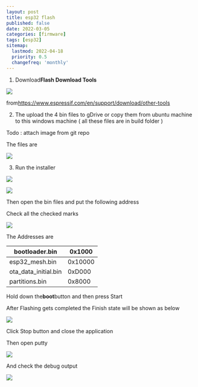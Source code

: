 ```yaml
---
layout: post
title: esp32 flash
published: false
date: 2022-03-05
categories: [firmware]
tags: [esp32]
sitemap:
  lastmod: 2022-04-18
  priority: 0.5
  changefreq: 'monthly'
---
```


1. Download**Flash Download Tools**

**![](https://lh4.googleusercontent.com/Xtrk7B_fZylOeGXYQESR3MPchflKJVBiX3pIjBFqWaMbpRr9IHH5ctVOvQSa1wvaBjpVNNBomJGtMGC-N2BaO4R6WKHicQ0VKc8glDVnCDQtj2DaPz9go6hM_JGHnd66qAaU01Ex)**

from<https://www.espressif.com/en/support/download/other-tools>

  


2. The upload the 4 bin files to gDrive or copy them from ubuntu machine to this windows machine ( all these files are in build folder )

Todo : attach image from git repo

The files are

  


![](https://lh5.googleusercontent.com/othQzvogpbrthSH5RybDz1bTQ_1Z7njFtRIp-UscdZcVw3ztnflkUQCY4nkhNNULk6ld-TPDb_gv3EdqMpeYWt0dqlObInjl8njb2IDNSZ7kUAU8ExITNZhkzQzUpip6KBiqyzE9)

3. Run the installer

![](https://lh5.googleusercontent.com/-k4Kl6c9vtk2o0gSYeGAN8zCBPUHCzwwuzYFd46ue_wdy879qqhUpLFN-yajURdlD46KAC_0fBFHWKZHZgRaYWaaoPP_KuDrBKfiPoeBZRouawBbSrq6IWb1-Xi03t_EqznHlO6X)

![](https://lh6.googleusercontent.com/YC1y4J4UauTP8Gb4jRZkW67-DOy6IdcFmOW8ZmqvDL4dLhJYhWNudOgwMT8jm4co9ujAcw7GARmHp89Ma00B5Ggt4EaMto5srf9byrEAdxtbRHzN_GIPgxXo4KOLVgydXveoD9Hb)

Then open the bin files and put the following address

Check all the checked marks

  
  


![](https://lh4.googleusercontent.com/W_Kc8cel34tk8q9pVBrJ-Yuv0ZGKPiyuGSF_2PwNrGrZGbyJVbIn2RxWACC6NDI4Jc_Do_77BE1fDSFt1Jg_Mt6E7Y1HsRsV6bXBhGiq5VQhL8pyOsI1rzpIkJmrzZ_9ppai7ls9)

The Addresses are

| bootloader.bin       | 0x1000  |
| -------------------- | ------- |
| esp32_mesh.bin       | 0x10000 |
| ota_data_initial.bin | 0xD000  |
| partitions.bin       | 0x8000  |

  
  
  
  
  
  
  
  
  
  
  


Hold down the**boot**button and then press Start

After Flashing gets completed the Finish state will be shown as below

![](https://lh3.googleusercontent.com/PeBM0BNJj5ExQCTTZmioqz9-un2vj-t8WcQQlM4dJdC1kxd26SQfIcv6ouwFYWO5CisTHQoVC3xLuyzYTyEmc1BAsSZzGOelQMXpBXXy6tbJZ5Ee9tNOK6-Yz3iurf5Ugl5kLkA3)

Click Stop button and close the application

Then open putty

![](https://lh6.googleusercontent.com/a488bL-tL_nlXHkh-D2evahr5EQgjxxxGXSFW72JPgaNWl1ixHj6neFugBa4kUpxzppZKAl4mv2pN3AX-j6Ey8Naic2dBq9pnsu6t72PsqarJM_27vnlW8PImvpHzXfZnZBREAvC)

  
  
  
  
  


And check the debug output

![](https://lh6.googleusercontent.com/YcSZsSSb9Nuiozhkce7htr9PPkWFXHEC52K2XIuiPfAwNxQ34yzM1i1vXsBzbFjl-FJrp20XBtdTly9HMy-_RzwvGQP7WM_7_21JjbOgkTcd3fIhyJOv2Dmfckw4ChkBtwcOgKVF)

  
  
  
  
  
